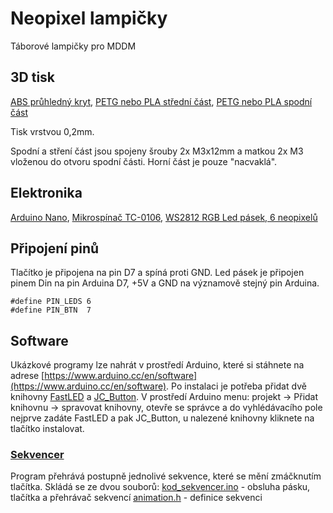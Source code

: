 # Neopixel lampičky
Táborové lampičky pro MDDM

## 3D tisk
[ABS průhledný kryt](stl/top.stl), [PETG nebo PLA střední část](stl/middle.stl), [PETG nebo PLA spodní část](stl/bottom.stl)

Tisk vrstvou 0,2mm. 

Spodní a stření část jsou spojeny šrouby 2x M3x12mm a matkou 2x M3 vloženou do otvoru spodní části. Horní část je pouze "nacvaklá".

## Elektronika
[Arduino Nano](https://store.arduino.cc/arduino-nano), [Mikrospínač TC-0106](https://www.gme.cz/tc-0108-t), [WS2812 RGB Led pásek, 6 neopixelů](https://www.aliexpress.com/item/2036819167.html?spm=a2g0s.9042311.0.0.31244c4dEEOILY)

## Připojení pinů
Tlačítko je připojena na pin D7 a spíná proti GND. Led pásek je připojen pinem Din na pin Arduina D7, +5V a GND na významově stejný pin Arduina.

```
#define PIN_LEDS 6
#define PIN_BTN  7
```

## Software
Ukázkové programy lze nahrát v prostředí Arduino, které si stáhnete na adrese [https://www.arduino.cc/en/software](https://www.arduino.cc/en/software).
Po instalaci je potřeba přidat dvě knihovny [FastLED](https://github.com/FastLED/FastLED) a [JC_Button](https://github.com/JChristensen/JC_Button).
V prostředí Arduino menu: projekt -> Přidat knihovnu -> spravovat knihovny, otevře se správce a do vyhlédávacího pole nejprve zadáte FastLED a pak JC_Button, u nalezené knihovny kliknete na tlačítko instalovat.

### [Sekvencer](kod_sekvencer/)
Program přehrává postupně jednolivé sekvence, které se mění zmáčknutím tlačítka.
Skládá se ze dvou souborů:
[kod_sekvencer.ino](kod_sekvencer/kod_sekvencer.ino) - obsluha pásku, tlačítka a přehrávač sekvencí
[animation.h](kod_sekvencer/animation.h) - definice sekvenci